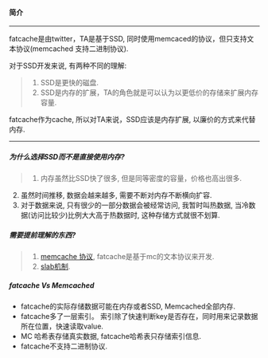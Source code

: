 #### 简介 ####

------------------

fatcache是由twitter，TA是基于SSD, 同时使用memcaced的协议，但只支持文本协议(memcached 支持二进制协议).

对于SSD开发来说, 有两种不同的理解:
> 1. SSD是更快的磁盘.
> 2. SSD是内存的扩展，TA的角色就是可以认为以更低价的存储来扩展内存容量.

fatcache作为cache, 所以对TA来说，SSD应该是内存扩展, 以廉价的方式来代替内存.

--------------------------------

##### 为什么选择SSD而不是直接使用内存? #####

>1. 内存虽然比SSD快了很多, 但是同等密度的容量，价格也高出很多.
2. 虽然时间推移, 数据会越来越多, 需要不断对内存不断横向扩容.
3. 对于数据来说, 只有很少的一部分数据会被经常访问, 我暂时叫热数据, 当冷数据(访问比较少)比例大大高于热数据时, 这种存储方式就很不划算.



##### 需要提前理解的东西? ######
> 1. [memcache 协议](https://github.com/memcached/memcached/blob/master/doc/protocol.txt), fatcache是基于mc的文本协议来开发.
> 2. [slab机制](http://en.wikipedia.org/wiki/Slab_allocation). 
  

##### fatcache Vs Memcached #####
  + fatcache的实际存储数据可能在内存或者SSD, Memcached全部内存.
  + fatcache多了一层索引。 索引除了快速判断key是否存在，同时用来记录数据所在位置，快速读取value.
  + MC 哈希表存储真实数据, fatcache哈希表只存储索引信息.
  + fatcache不支持二进制协议.
